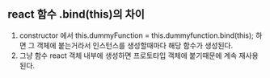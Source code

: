 ## react 함수 .bind(this)의 차이
1. constructor 에서 this.dummyFunction = this.dummyfunction.bind(this); 하면 그 객체에 붙는거라서 인스턴스를 생성할때마다 해당 함수가 생성된다.
2. 그냥 함수 react 객체 내부에 생성하면 프로토타입 객체에 붙기때문에 계속 재사용된다.
